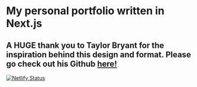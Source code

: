 # My personal portfolio written in Next.js

## A HUGE thank you to Taylor Bryant for the inspiration behind this design and format.  Please go check out his Github [here!](https://github.com/taylorbryant)

[![Netlify Status](https://api.netlify.com/api/v1/badges/277f8033-bc29-4ea2-9257-b9bafc43f38c/deploy-status)](https://app.netlify.com/sites/v3-next-portfolio/deploys)


